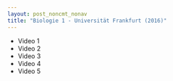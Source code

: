 ```yaml
---
layout: post_noncmt_nonav
title: "Biologie 1 - Universität Frankfurt (2016)"
---
```

- Video 1
- Video 2
- Video 3
- Video 4
- Video 5
